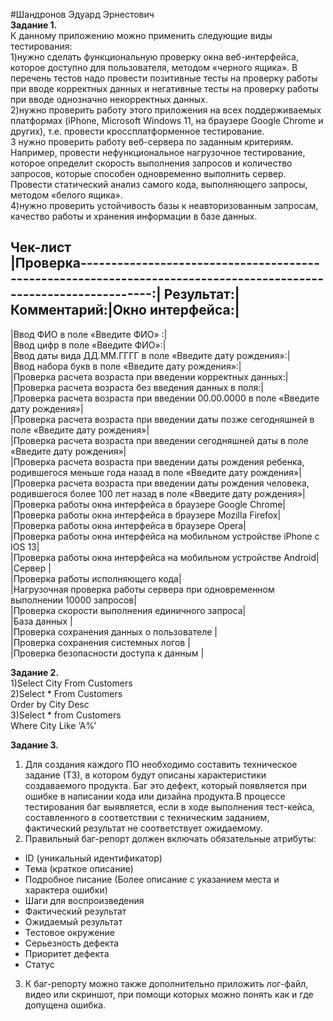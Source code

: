 #Шандронов Эдуард Эрнестович  
**Задание 1.**  
К данному приложению можно применить следующие виды тестирования:  
1)нужно сделать функциональную проверку окна веб-интерфейса, которое доступно для пользователя, методом «черного ящика». В перечень тестов надо провести  позитивные тесты на проверку работы при вводе корректных данных  и негативные тесты на проверку работы при вводе однозначно некорректных данных.  
2)нужно проверить работу этого приложения на всех поддерживаемых платформах (iPhone, Microsoft Windows 11, на браузере Google Chrome и других), т.е. провести кроссплатформенное тестирование.  
3 нужно проверить работу веб-сервера по заданным критериям. Например, провести нефункциональное нагрузочное тестирование, которое определит скорость выполнения запросов и количество запросов, которые способен одновременно выполнить сервер. Провести статический анализ самого кода, выполняющего запросы,  методом «белого ящика».  
4)нужно проверить устойчивость базы к неавторизованным запросам,  качество работы и хранения информации в базе данных.  

**Чек-лист**  
|Проверка-----------------------------------------------------------------------------------------------------------------:|	Результат:|	Комментарий:|Окно интерфейса:|
----------------------------------------------------------------------------------------------------------------------------------------------------
|Ввод ФИО в поле «Введите ФИО»                                                                                            :|  
|Ввод цифр в поле «Введите ФИО»:|  
|Ввод даты вида ДД.ММ.ГГГГ в поле «Введите дату рождения»:|  
|Ввод набора букв в поле «Введите дату рождения»:|  
|Проверка расчета возраста при введении корректных данных:|  
|Проверка расчета возраста без введения данных в поля:|  
|Проверка расчета возраста при введении 00.00.0000 в поле «Введите дату рождения»|  
|Проверка расчета возраста при введении даты позже сегодняшней в поле «Введите дату рождения»|  
|Проверка расчета возраста при введении сегодняшней даты в поле «Введите дату рождения»|  
|Проверка расчета возраста при введении даты рождения ребенка, родившегося меньше года назад в поле «Введите дату рождения»|  
|Проверка расчета возраста при введении даты рождения человека, родившегося более 100 лет назад в поле «Введите дату рождения»|  
|Проверка работы окна интерфейса в браузере Google Chrome|  
|Проверка работы окна интерфейса в браузере Mozilla Firefox|  		
|Проверка работы окна интерфейса в браузере Opera|  
|Проверка работы окна интерфейса на мобильном устройстве iPhone с IOS 13|  
|Проверка работы окна интерфейса на мобильном устройстве Android|  
|Сервер		|  
|Проверка работы исполняющего кода|  
|Нагрузочная проверка работы сервера при одновременном выполнении 10000 запросов|  
|Проверка скорости выполнения единичного запроса|  
|База данных		|  
|Проверка сохранения данных о пользователе	|  
|Проверка сохранения системных логов		|  
|Проверка безопасности доступа к данным		|  


**Задание 2.**  
1)Select City From Customers  
2)Select * From Customers  
Order by City Desc  
3)Select * from Customers  
Where City Like ‘A%’  

**Задание 3.**  
1) Для создания каждого ПО  необходимо составить техническое задание (ТЗ), в котором будут описаны характеристики  создаваемого продукта. Баг  это дефект, который появляется при ошибке в написании кода или дизайна продукта.В процессе тестирования баг выявляется, если в ходе выполнения тест-кейса, составленного в соответствии с техническим заданием, фактический результат не соответствует ожидаемому.
2) Правильный баг-репорт должен включать обязательные атрибуты:
- ID (уникальный идентификатор)  
- Тема (краткое описание)  
- Подробное писание (Более описание с указанием места и характера ошибки)  
- Шаги для воспроизведения
- Фактический результат
- Ожидаемый результат  
- Тестовое окружение  
- Серьезность дефекта  
- Приоритет дефекта  
- Статус  
3) К баг-репорту можно также дополнительно приложить лог-файл, видео или скриншот, при помощи которых можно понять как и где допущена ошибка.  






